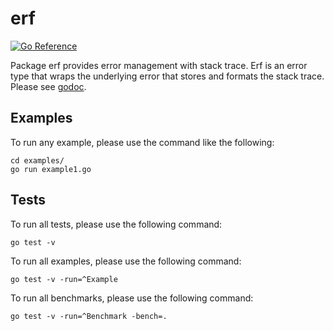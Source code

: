# erf

[![Go Reference](https://pkg.go.dev/badge/github.com/goinsane/erf.svg)](https://pkg.go.dev/github.com/goinsane/erf)

Package erf provides error management with stack trace.
Erf is an error type that wraps the underlying error that stores and formats the stack trace.
Please see [godoc](https://pkg.go.dev/github.com/goinsane/erf).

## Examples

To run any example, please use the command like the following:

    cd examples/
    go run example1.go

## Tests

To run all tests, please use the following command:

    go test -v

To run all examples, please use the following command:

    go test -v -run=^Example

To run all benchmarks, please use the following command:

    go test -v -run=^Benchmark -bench=.
